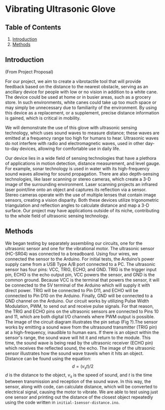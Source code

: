 # Vibrating Ultrasonic Glove
## Table of Contents
1. [Introduction](##Introduction)
2. [Methods](#Methods)
## Introduction
(From Project Proposal)

For our project, we aim to create a vibrotactile tool that will provide feedback based on the distance to the nearest obstacle, serving as an ancillary device for people with low or no vision in addition to a white cane. The device could be used at home or in busier areas, such as a grocery store. In such environments, white canes could take up too much space or may simply be unnecessary due to familiarity of the environment. By using this device as a replacement, or a supplement, precise distance information is gained, which is critical in mobility. 

We will demonstrate the use of this glove with ultrasonic sensing technology, which uses sound waves to measure distance; these waves are emitted at a frequency range too high for humans to hear. Ultrasonic waves do not interfere with radio and electromagnetic waves, used in other day-to-day devices, allowing for comfortable use in daily life.

Our device lies in a wide field of sensing technologies that have a plethora of applications in motion detection, distance measurement, and level gauge. For example, sonar technology is used in water with its high-frequency sound waves allowing for sound propagation.​​ There are also depth-sensing technologies, like laser scanning or stereo cameras, which create a 3-D image of the surrounding environment. Laser scanning projects an infrared laser point/line onto an object and captures its reflection via a sensor. Stereo cameras operate with the use of multiple lenses that contain image sensors, creating a vision disparity. Both these devices utilize trigonometric triangulation and reflection angles to calculate distance and map a 3-D surface. Our project may have applications outside of its niche, contributing to the whole field of ultrasonic sensing technology.

## Methods
We began testing by separately assembling our circuits, one for the ultrasonic sensor and one for the vibrational motor. 
The ultrasonic sensor (HC-SR04) was connected to a breadboard. Using four wires, we connected the sensor to the Arduino. 
For initial tests, the Arduino’s power supply came from a USB Type A/B port connected to a PC. The ultrasonic sensor has 
four pins: VCC, TRIG, ECHO, and GND. TRIG is the trigger input pin, ECHO is the echo output pin, VCC powers the sensor, 
and GND is the common ground. Because VCC is the terminal that powers the sensor, it will be connected to the 5V terminal 
of the Arduino which will supply it with direct power. TRIG will be connected to Pin D11, and ECHO will be connected to 
Pin D10 on the Arduino. Finally,  GND will be connected to a GND channel on the Arduino. Our circuit works by utilizing 
Pulse Width Modulation, PWM, to send out and receive pulse signals. For that reason, the TRIG and ECHO pins on the 
ultrasonic sensors are connected to Pins 10 and 11, which are both digital I/O channels where PWM output is possible. The 
image of the circuit diagram illustrates the pin setup (Fig ?).The sensor works by emitting a sound wave from the ultrasound 
transmitter (TRIG pin) at a high-frequency, inaudible to human ears. If there is an object within the sensor's range, the 
sound wave will hit it and return to the module. This time, the sound wave is being read by the ultrasonic receiver 
(ECHO pin) which receives the reflected sound, the echo. The image of the ultrasonic sensor illustrates how the sound wave 
travels when it hits an object. Distance can be found using the equation:
$$d=(v_s t)/2$$
$d$ is the distance to the object, $v_s$ is the speed of sound, and $t$ is the time between transmission and reception of the 
sound wave. In this way, the sensor, along with code, can calculate distance, which will be converted to electrical signal, 
causing the motor to vibrate. We are able to test using just one sensor and printing out the distance of the closest object repeatedly using the code written in `initial-1sensor-distance.ino`.
